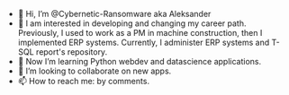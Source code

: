 - 👋 Hi, I’m @Cybernetic-Ransomware aka Aleksander
- 👀 I am interested in developing and changing my career path. Previously, I used to work as a PM in machine construction, then I implemented ERP systems. Currently, I administer ERP systems and T-SQL report's repository.
- 🌱 Now I’m learning Python webdev and datascience applications.
- 💞️ I’m looking to collaborate on new apps.
- 📫 How to reach me: by comments.
